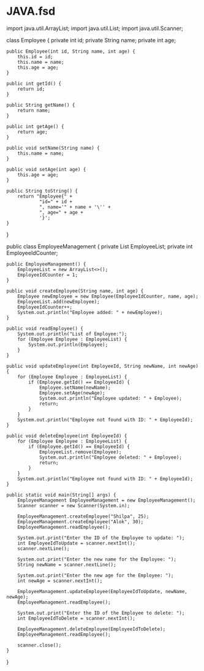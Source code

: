 # JAVA.fsd
import java.util.ArrayList;
import java.util.List;
import java.util.Scanner;

class Employee {
    private int id;
    private String name;
    private int age;

    public Employee(int id, String name, int age) {
        this.id = id;
        this.name = name;
        this.age = age;
    }

    public int getId() {
        return id;
    }

    public String getName() {
        return name;
    }

    public int getAge() {
        return age;
    }

    public void setName(String name) {
        this.name = name;
    }

    public void setAge(int age) {
        this.age = age;
    }

    public String toString() {
        return "Employee{" +
                "id=" + id +
                ", name='" + name + '\'' +
                ", age=" + age +
                '}';
    }
}

public class EmployeeManagement {
    private List<Employee> EmployeeList;
    private int EmployeeIdCounter;

    public EmployeeManagement() {
        EmployeeList = new ArrayList<>();
        EmployeeIdCounter = 1; 
    }

    public void createEmployee(String name, int age) {
        Employee newEmployee = new Employee(EmployeeIdCounter, name, age);
        EmployeeList.add(newEmployee);
        EmployeeIdCounter++;
        System.out.println("Employee added: " + newEmployee);
    }

    public void readEmployee() {
        System.out.println("List of Employee:");
        for (Employee Employee : EmployeeList) {
            System.out.println(Employee);
        }
    }

    public void updateEmployee(int EmployeeId, String newName, int newAge) {
        for (Employee Employee : EmployeeList) {
            if (Employee.getId() == EmployeeId) {
                Employee.setName(newName);
                Employee.setAge(newAge);
                System.out.println("Employee updated: " + Employee);
                return;
            }
        }
        System.out.println("Employee not found with ID: " + EmployeeId);
    }

    public void deleteEmployee(int EmployeeId) {
        for (Employee Employee : EmployeeList) {
            if (Employee.getId() == EmployeeId) {
                EmployeeList.remove(Employee);
                System.out.println("Employee deleted: " + Employee);
                return;
            }
        }
        System.out.println("Employee not found with ID: " + EmployeeId);
    }

    public static void main(String[] args) {
        EmployeeManagement EmployeeManagement = new EmployeeManagement();
        Scanner scanner = new Scanner(System.in);

        EmployeeManagement.createEmployee("Shilpa", 25);
        EmployeeManagement.createEmployee("Alok", 30);
        EmployeeManagement.readEmployee();

        System.out.print("Enter the ID of the Employee to update: ");
        int EmployeeIdToUpdate = scanner.nextInt();
        scanner.nextLine(); 

        System.out.print("Enter the new name for the Employee: ");
        String newName = scanner.nextLine();

        System.out.print("Enter the new age for the Employee: ");
        int newAge = scanner.nextInt();

        EmployeeManagement.updateEmployee(EmployeeIdToUpdate, newName, newAge);
        EmployeeManagement.readEmployee();

        System.out.print("Enter the ID of the Employee to delete: ");
        int EmployeeIdToDelete = scanner.nextInt();

        EmployeeManagement.deleteEmployee(EmployeeIdToDelete);
        EmployeeManagement.readEmployee();

        scanner.close();
    }
}
